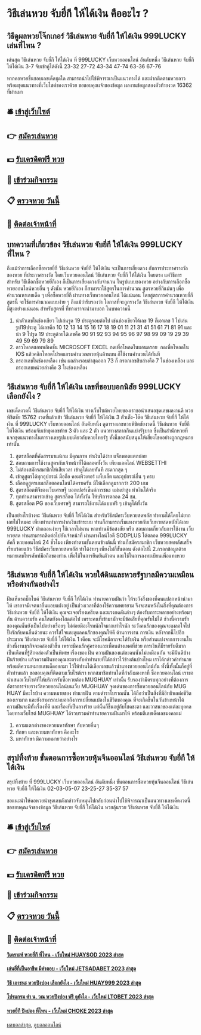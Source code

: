 # วิธีเล่นหวย จับยี่กี ให้ได้เงิน คืออะไร ?
## วิธีดูผลหวยโจ๊กเกอร์ วิธีเล่นหวย จับยี่กี ให้ได้เงิน 999LUCKY เล่นที่ไหน ?
เด่นสุด วิธีเล่นหวย จับยี่กี ให้ได้เงิน ที่ 999LUCKY เว็บหวยออนไลน์ อันดับหนึ่ง วิธีเล่นหวย จับยี่กี ให้ได้เงิน 3-7 จับเข้าคู่ได้ดังนี้
23-32
27-72
43-34
47-74
63-36
67-76

หากคอหวยชื่นชอบเลขเด็ดชุดใด สามารถนำไปใช้พิจารณาเป็นแนวทางได้ และฝากติดตามหวยลาว พร้อมชุดแนวทางที่เว็บไซต์ของเราด้วย
ขอขอบคุณเจ้าของข้อมูล
ผลงานข้อมูลสองตัวท้ายงวด 16362 ที่ผ่านมา

## 🛎 [เข้าสู่เว็บไซต์](https://bit.ly/3BG5bNw)
## 👉 [สมัครเล่นหวย](https://bit.ly/3BG5bNw)
## 💵 [รับเครดิตฟรี หวย](https://bit.ly/3C3mvgS)
## 👑 [เข้าร่วมกิจกรรม](https://bit.ly/3C3mvgS)
## 📋 [ตรวจหวย วันนี้](https://bit.ly/3C3mvgS)
## 📱 [ติดต่อเจ้าหน้าที่](https://bit.ly/3C3mvgS)

## บทความที่เกี่ยวข้อง วิธีเล่นหวย จับยี่กี ให้ได้เงิน 999LUCKY ที่ไหน ?
ถึงแม้ว่าการเลือกซื้อหวยยี่กี วิธีเล่นหวย จับยี่กี ให้ได้เงิน จะเป็นการเสี่ยงดวง กับการประกาศรางวัลของหวย ที่ประกาศรางวัล โดยเว็บหวยออนไลน์ วิธีเล่นหวย จับยี่กี ให้ได้เงิน โดยตรง แต่วิธีการสำหรับ วิธีเลือกซื้อหวยยี่กีเอง ก็เป็นการเสี่ยงดวงกับจำนวน ในรูปแบบของหวย อย่างกับการเลือกซื้อ หวยออนไลน์หวยอื่น ๆ
ดังนั้น หวยยี่กีเอง ก็สามารถใช้สูตรในการคำนวณ สูตรหวยยี่กีแม่นๆ เพื่อคำนวณหาเลขเด็ด ๆ เพื่อซื้อหวยยี่กี ผ่านทางเว็บหวยออนไลน์ ได้แน่นอน โดยสูตรการคำนวณหวยยี่กีสูตรนี้ จะใช้การคำนวณแบบง่าย ๆ ถึงแม้ว่ารับรองว่า โอกาสที่จะถูกรางวัล วิธีเล่นหวย จับยี่กี ให้ได้เงิน มีสูงอย่างแน่นอน สำหรับสูตรที่ ที่ทางเราจะนำมาบอก ในบทความนี้
1. นำตัวเลขในช่องเขียว ไปเล่นรูด 19 ประตูรอบต่อไป เช่นช่องเขียวได้เลข 19 ก็เอาเลข 1 ไปเล่นรูป19ประตู ได้เลขคือ 10 12 13 14 15 16 17 18 19 01 11 21 31 41 51 61 71 81 91 และนำ 9 ไปรูด 19 ประตูด้วยได้เลขคือ 90 91 92 93 94 95 96 97 98 99 09 19 29 39 49 59 69 79 89
2. ดาวโหลดแอพพลิเคชั่น ‎MICROSOFT EXCEL กดเพื่อโหลดในแอนดรอย  กดเพื่อโหลดใน IOS แล้วคลิกโหลดโปรดแกรมคำนวณหวยหุ้นด้านบน ก็ใช้งานคำนวนได้ทันที
3. กรอกเลขในช่องเหลือง เช่น ผลล่างรอบล่าสุดออก 73 ก็ กรอกเลขสิบล่างคือ 7 ในช่องเหลือง และ กรอกเลขหน่วยล่างคือ 3 ในช่องเหลือง

## วิธีเล่นหวย จับยี่กี ให้ได้เงิน เลขที่ชอบบอกนิสัย 999LUCKY เลือกยังไง ?
เลขเด็ดงวดนี้ วิธีเล่นหวย จับยี่กี ให้ได้เงิน ทางเว็บไซต์หวยไทยของเราขอนำเสนอชุดเลขผลงานดี หวยพิชิตชัย 15762 งวดที่แล้วเข้า วิธีเล่นหวย จับยี่กี ให้ได้เงิน 3 ตัวเต็ง-โต๊ด วิธีเล่นหวย จับยี่กี ให้ได้เงิน ที่ 999LUCKY เว็บหวยออนไลน์ อันดับหนึ่ง ดูตารางเลขหวยพิชิตชัยงวดนี้ วิธีเล่นหวย จับยี่กี ให้ได้เงิน พร้อมจับเข้าชุดเลขท้าย 3 ตัว และ 2 ตัว แนวทางสลากกินแบ่งรัฐบาล ซึ่งเป็นสำนักหวยที่แจกชุดแนวทางในตารางเลขรูปแบบเดียวกับหวยไทยรัฐ ทั้งนี้ขอสนับสนุนให้เสี่ยงโชคอย่างถูกกฎหมายเท่านั้น
1. สูตรสล็อตที่คัดสรรมาแต่เกม มีคุณภาพ ทำเงินได้ง่าย แจ็กพอตแตกบ่อย
2. สอบถามการใช้งานสูตรกับเจ้าหน้าที่ได้ตลอดทั้งวัน เพียงแอดไลน์ WEBSETTHI
3. ไม่ต้องสมัครสมาชิกให้เสียเวลา เข้าดูได้เลยทันที สะดวกสุด ๆ
4. เข้าดูสูตรได้ทุกอุปกรณ์ มือถือ คอมพิวเตอร์ แท็บเล็ต และอุปกรณ์อื่น ๆ ครบ
5. เลือกดูสูตรเกมสล็อตออนไลน์ได้ครบครัน มีให้เลือกดูมากกว่า 200 เกม
6. สูตรสล็อตพีจีของเว็บเศรษฐี บอกเปอร์เซ็นต์การชนะ แม่นยำสูง ทำเงินได้จริง
7. ทุกท่านสามารถเข้าดู สูตรสล็อต ได้ทั้งวัน ให้บริการตลอด 24 ชม.
8. สูตรสล็อต PG ของเว็บเศรษฐี สามารถใช้งานได้แบบฟรี ๆ เข้าดูได้ทั้งวัน

เป็นอย่างไรบ้างคะ วิธีเล่นหวย จับยี่กี ให้ได้เงิน สำหรับวิธีสมัครเว็บหวยสดพลัส ทำตามได้โดยไม่ยากเลยใช่ไหมคะ เพียงท่านทำการฝากเงินเข้าระบบ ท่านก็สามารถเริ่มแทงหวยกับเว็บหวยสดพลัสได้เลย 999LUCKY ฝากถอนง่ายๆ ใช้เวลาไม่นาน หากท่านมีข้อสงสัย หรือ สอบถามเกี่ยวกับการใช้งาน เว็บหวยสด ท่านสามารถติดต่อไปยังเจ้าหน้าที่ ผ่านทางไลน์ไอดี SODPLUS ได้ตลอด 999LUCKY ลัคกี้ หวยออนไลน์ 24 ชั่วโมง
เพียงทำตามขั้นตอนข้างต้นนี้ ท่านก็สมัครสมาชิก เว็บหวยสดพลัสเสร็จเรียบร้อยแล้ว
วิธีสมัครเว็บหวยสดพลัส ทำได้ง่ายๆ เพียงไม่กี่ขั้นตอน ดังต่อไปนี้
2.กรอกข้อมูลด้วยหมายเลขโทรศัพท์มือถือของท่าน เพื่อใช้ในการยืนยันตัวตน และใช้ในการลงทะเบียนเพื่อแทงหวย

## วิธีเล่นหวย จับยี่กี ให้ได้เงิน หวยใต้ดินและหวยรัฐบาลมีความเหมือนหรือต่างกันอย่างไร
ฝันเห็นรถบิ๊กไบค์ วิธีเล่นหวย จับยี่กี ให้ได้เงิน ทำนายความฝันว่า ให้ระวังสิ่งของที่คนแปลกหน้านำมาให้ เขาอาจมีเจตนาอื่นแอบแฝงอยู่ เป็นช่วงเวลาที่ต้องใช้ความพยายาม จึงจะสมหวังในสิ่งที่คุณต้องการ วิธีเล่นหวย จับยี่กี ให้ได้เงิน คุณจะเจอเรื่องเครียด และแรงกดดันต่างๆ ต้องรับภาระหลายอย่างพร้อมๆกัน
ด้านความรัก คนโสดยังคงโสดต่อไป เพราะคนที่เข้ามามักจะมีข้อเสียที่คุณรับไม่ได้ ช่วงนี้ความรักของคุณนั้นยังเป็นไปอย่างเรื่อยๆ ไม่ค่อยมีอะไรหนักใจมากเท่าไรนัก ระวังคนรักของคุณจะเผลอใจไปปิ๊งรักกับคนอื่นด้วยนะ ควรใส่ใจและดูแลคนรักของคุณให้ดี
ด้านการงาน การเงิน หลังจากนี้ไปอีกประมาณ วิธีเล่นหวย จับยี่กี ให้ได้เงิน 1 เดือน จะมีโชคมีลาภจะได้รับเงิน หรือส่วนแบ่งจากการงานในช่วงนี้งานธุรกิจจะคล่องตัวขึ้น เพราะมีคนรักคู่ครองและเพื่อนต่างเพศที่ช่วย การเงินก็มีรายรับดีมาก เป็นเดือนที่รู้สึกคล่องตัวเป็นพิเศษ
เรื่องของ ฝัน ความฝันของแต่ละคนนั้นไม่เหมือนกัน จะมีฝันดีบ้างฝันร้ายบ้าง แล้วความฝันของคุณละตรงกับคำทำนายที่ได้กล่าวไว้ข้างต้นบ้างไหม เราได้กล่าวคำทำนายพร้อมตีความหมายเลขเด็ดออกมา ไว้ให้ท่านได้เลือกเลขแล้วนำแทงหวยออนไลน์กัน ทั้งนี้ทั้งนั้นก็อยู่ที่ตัวท่านแล้ว ขอขอบคุณที่ติดตามเว็บไซต์เรา
หากสมาชิกท่านใดที่กำลังมองหาที่ ซื้อหวยออนไลน์ เราขอนำเสนอเว็บไซต์ที่ให้บริการรับซื้อหวยต้อง MUGHUAY เท่านั้น รับรองว่ามีครบทุกอย่างที่ต้องการ
อัตราการจ่ายรางวัลหวยออนไลน์บนเว็บ MUGHUAY
จุดเด่นของการซื้อหวยออนไลน์กับ MUG HUAY มีอะไรบ้าง
ความหมายของ ทำนายฝัน ตามตำราโบราณนั้น ได้ถือว่าเป็นสิ่งที่มีอิทธิพลต่อชีวิตของเรามาก และยังสามารถบ่งบอกถึงการเปลี่ยนแปลงในชีวิตของคุณ ที่จะเกิดขึ้นในวันข้างหน้าได้ ความฝันจะมีทั้งเรื่องที่ดี และเรื่องที่เป็นลางร้าย แต่นั้นก็ขึ้นอยู่กับโชคชะตา และวาสนาของแต่ละบุคคล โดยทางเว็บไซต์ MUGHUAY ได้รวบรวมคำทำนายความฝันมาให้ พร้อมตีเลขเด็ดเลขมงคลแม่
1. ความแตกต่างของหวยมหาทักษา กับหวยอื่นๆ
2. ทักษา และหวยมหาทักษา คืออะไร
3. มหาทักษา มีความหมายว่าอย่างไร

## สรุปทิ้งท้าย ขั้นตอนการซื้อหวยหุ้นจีนออนไลน์ วิธีเล่นหวย จับยี่กี ให้ได้เงิน
สรุปทิ้งท้าย ที่ 999LUCKY เว็บหวยออนไลน์ อันดับหนึ่ง ขั้นตอนการซื้อหวยหุ้นจีนออนไลน์ วิธีเล่นหวย จับยี่กี ให้ได้เงิน 02-03-05-07
23-25-27
35-37
57

ขอแนะนำให้คอหวยนำชุดเลขดังกล่าวจับหมุนไปกลับก่อนนำไปใช้พิจารณาเป็นแนวทางเลขเด็ดงวดนี้
ขอขอบคุณเจ้าของข้อมูล วิธีเล่นหวย จับยี่กี ให้ได้เงิน หวยลุ้นรวย วิธีเล่นหวย จับยี่กี ให้ได้เงิน

## 🛎 [เข้าสู่เว็บไซต์](https://bit.ly/3BG5bNw)
## 👉 [สมัครเล่นหวย](https://bit.ly/3BG5bNw)
## 💵 [รับเครดิตฟรี หวย](https://bit.ly/3C3mvgS)
## 👑 [เข้าร่วมกิจกรรม](https://bit.ly/3C3mvgS)
## 📋 [ตรวจหวย วันนี้](https://bit.ly/3C3mvgS)
## 📱 [ติดต่อเจ้าหน้าที่](https://bit.ly/3C3mvgS)

#### [วิเคราะห์ หวยยี่กี ที่ไหน - เว็บใหม่ HUAYSOD 2023 ล่าสุด](https://atom.io/themes/วิเคราะห์%20หวยยี่กี%20ที่ไหน%20-%20เว็บใหม่%20huaysod%202023%20ล่าสุด)
#### [เล่นยี่กี่เป็นอาชีพ มีคำตอบ - เว็บใหม่ JETSADABET 2023 ล่าสุด](https://atom.io/themes/เล่นยี่กี่เป็นอาชีพ%20มีคำตอบ%20-%20เว็บใหม่%20jetsadabet%202023%20ล่าสุด)
#### [วิธี เอาชนะ หวยปิงปอง เลือกยังไง - เว็บใหม่ HUAY999 2023 ล่าสุด](https://atom.io/themes/วิธี%20เอาชนะ%20หวยปิงปอง%20เลือกยังไง%20-%20เว็บใหม่%20huay999%202023%20ล่าสุด)
#### [โปรแกรม คํา น. วณ หวยปิงปอง ฟรี ดูยังไง - เว็บใหม่ LTOBET 2023 ล่าสุด](https://atom.io/themes/โปรแกรม%20คํา%20น.%20วณ%20หวยปิงปอง%20ฟรี%20ดูยังไง%20-%20เว็บใหม่%20ltobet%202023%20ล่าสุด)
#### [หวยยี่กี ปิงปอง ที่ไหน - เว็บใหม่ CHOKE 2023 ล่าสุด](https://atom.io/themes/หวยยี่กี%20ปิงปอง%20ที่ไหน%20-%20เว็บใหม่%20choke%202023%20ล่าสุด)

[ผลบอลล่าสุด](https://siamsport.tv "ผลบอลล่าสุด"), [ดูบอลออนไลน์](https://siamsport.tv/ดูบอลสด "ดูบอลออนไลน์")